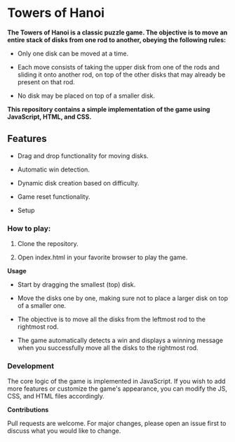 # Towers of Hanoi

  

**The Towers of Hanoi is a classic puzzle game. The objective is to move an entire stack of disks from one rod to another, obeying the following rules:**

  

- Only one disk can be moved at a time.

- Each move consists of taking the upper disk from one of the rods and sliding it onto another rod, on top of the other disks that may already be present on that rod.

- No disk may be placed on top of a smaller disk.

**This repository contains a simple implementation of the game using JavaScript, HTML, and CSS.**

  

## Features

- Drag and drop functionality for moving disks.

- Automatic win detection.

- Dynamic disk creation based on difficulty.

- Game reset functionality.

- Setup

### How to play:

1. Clone the repository.

1. Open index.html in your favorite browser to play the game.

**Usage**

- Start by dragging the smallest (top) disk.

- Move the disks one by one, making sure not to place a larger disk on top of a smaller one.

- The objective is to move all the disks from the leftmost rod to the rightmost rod.

- The game automatically detects a win and displays a winning message when you successfully move all the disks to the rightmost rod.

### Development

The core logic of the game is implemented in JavaScript. If you wish to add more features or customize the game's appearance, you can modify the JS, CSS, and HTML files accordingly.

  

**Contributions**

Pull requests are welcome. For major changes, please open an issue first to discuss what you would like to change.
